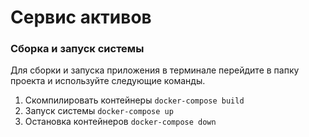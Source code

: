 # Сервис активов

### Сборка и запуск системы
Для сборки и запуска приложения в терминале перейдите в папку проекта и используйте следующие команды.

1. Cкомпилировать контейнеры `docker-compose build`
2. Запуск системы `docker-compose up`
3. Остановка контейнеров `docker-compose down`

